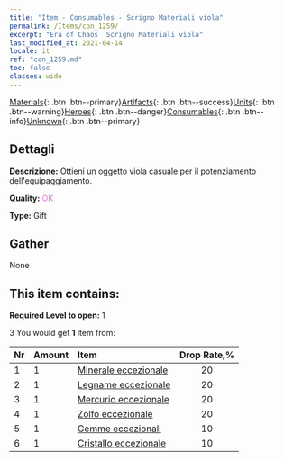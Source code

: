 ```yaml
---
title: "Item - Consumables - Scrigno Materiali viola"
permalink: /Items/con_1259/
excerpt: "Era of Chaos  Scrigno Materiali viola"
last_modified_at: 2021-04-14
locale: it
ref: "con_1259.md"
toc: false
classes: wide
---
```

 [Materials](/it/Items/){: .btn .btn--primary}[Artifacts](/it/Items/Artifacts/){: .btn .btn--success}[Units](/it/Items/Units/){: .btn .btn--warning}[Heroes](/it/Items/Heroes/){: .btn .btn--danger}[Consumables](/it/Items/Consumables/){: .btn .btn--info}[Unknown](/it/Items/Unknown/){: .btn .btn--primary}

## Dettagli
 **Descrizione:** Ottieni un oggetto viola casuale per il potenziamento dell'equipaggiamento.

 **Quality:** <span style="color: #DA70D6">OK</span>

 **Type:** Gift

## Gather

  None

## This item contains:

 **Required Level to open:** 1

 3 You would get **1** item  from:

  | Nr | Amount |     Item    | Drop Rate,% |
  |:---|:-------|:------------|:---------:|
  | 1 | 1 | [Minerale eccezionale](/it/Items/mat_33/) | 20 | 
  | 2 | 1 | [Legname eccezionale](/it/Items/mat_34/) | 20 | 
  | 3 | 1 | [Mercurio eccezionale](/it/Items/mat_35/) | 20 | 
  | 4 | 1 | [Zolfo eccezionale](/it/Items/mat_36/) | 20 | 
  | 5 | 1 | [Gemme eccezionali](/it/Items/mat_37/) | 10 | 
  | 6 | 1 | [Cristallo eccezionale](/it/Items/mat_38/) | 10 | 
